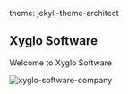 theme: jekyll-theme-architect

## Xyglo Software
 

Welcome to Xyglo Software

![xyglo-software-company](https://github.com/xyglo-software/xyglo.com/assets/2190729/315f9893-2846-4c15-bfbb-d9f596543a3e)
